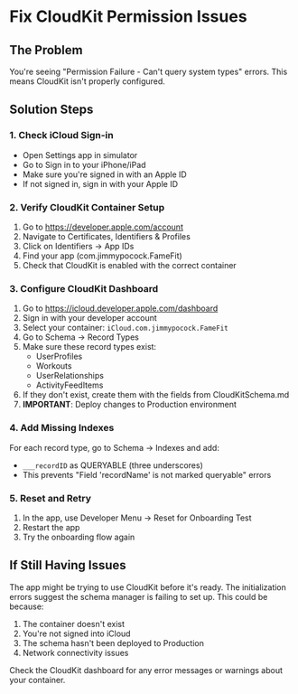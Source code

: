 # Fix CloudKit Permission Issues

## The Problem
You're seeing "Permission Failure - Can't query system types" errors. This means CloudKit isn't properly configured.

## Solution Steps

### 1. Check iCloud Sign-in
- Open Settings app in simulator
- Go to Sign in to your iPhone/iPad
- Make sure you're signed in with an Apple ID
- If not signed in, sign in with your Apple ID

### 2. Verify CloudKit Container Setup
1. Go to https://developer.apple.com/account
2. Navigate to Certificates, Identifiers & Profiles
3. Click on Identifiers → App IDs
4. Find your app (com.jimmypocock.FameFit)
5. Check that CloudKit is enabled with the correct container

### 3. Configure CloudKit Dashboard
1. Go to https://icloud.developer.apple.com/dashboard
2. Sign in with your developer account
3. Select your container: `iCloud.com.jimmypocock.FameFit`
4. Go to Schema → Record Types
5. Make sure these record types exist:
   - UserProfiles
   - Workouts
   - UserRelationships
   - ActivityFeedItems
6. If they don't exist, create them with the fields from CloudKitSchema.md
7. **IMPORTANT**: Deploy changes to Production environment

### 4. Add Missing Indexes
For each record type, go to Schema → Indexes and add:
- `___recordID` as QUERYABLE (three underscores)
- This prevents "Field 'recordName' is not marked queryable" errors

### 5. Reset and Retry
1. In the app, use Developer Menu → Reset for Onboarding Test
2. Restart the app
3. Try the onboarding flow again

## If Still Having Issues

The app might be trying to use CloudKit before it's ready. The initialization errors suggest the schema manager is failing to set up. This could be because:

1. The container doesn't exist
2. You're not signed into iCloud
3. The schema hasn't been deployed to Production
4. Network connectivity issues

Check the CloudKit dashboard for any error messages or warnings about your container.